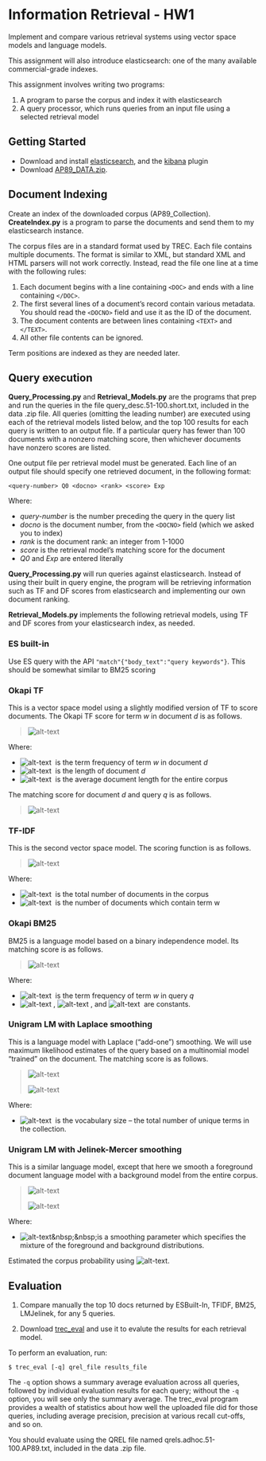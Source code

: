 # Information Retrieval - HW1

Implement and compare various retrieval systems using vector space models and language models.

This assignment will also introduce elasticsearch: one of the many available commercial-grade indexes. 

This assignment involves writing two programs:

1. A program to parse the corpus and index it with elasticsearch
2. A query processor, which runs queries from an input file using a selected retrieval model

## Getting Started
* Download and install [elasticsearch](https://www.elastic.co), and the [kibana](https://www.elastic.co/products/kibana) plugin
* Download [AP89_DATA.zip](http://dragon.ischool.drexel.edu/example/ap89_collection.zip).

## Document Indexing
Create an index of the downloaded corpus (AP89_Collection). **CreateIndex.py** is a program to parse the documents and send them to my elasticsearch instance.

The corpus files are in a standard format used by TREC. Each file contains multiple documents. The format is similar to XML, but standard XML and HTML parsers will not work correctly. Instead, read the file one line at a time with the following rules:

1. Each document begins with a line containing ```<DOC>``` and ends with a line containing ```</DOC>```.
2. The first several lines of a document’s record contain various metadata. You should read the ```<DOCNO>``` field and use it as the ID of the document.
3. The document contents are between lines containing ```<TEXT>``` and ```</TEXT>```.
4. All other file contents can be ignored.  

Term positions are indexed as they are needed later. 

## Query execution
**Query_Processing.py** and **Retrieval_Models.py** are the programs that prep and run the queries in the file query_desc.51-100.short.txt, included in the data .zip file. All queries (omitting the leading number) are executed using each of the retrieval models listed below, and the top 100 results for each query is written to an output file. If a particular query has fewer than 100 documents with a nonzero matching score, then whichever documents have nonzero scores are listed.

One output file per retrieval model must be generated. Each line of an output file should specify one retrieved document, in the following format:

```<query-number> Q0 <docno> <rank> <score> Exp```  

Where:

* *query-number* is the number preceding the query in the query list
* *docno* is the document number, from the ```<DOCNO>``` field (which we asked you to index)
* *rank* is the document rank: an integer from 1-1000
* *score* is the retrieval model’s matching score for the document
* *Q0* and *Exp* are entered literally

**Query_Processing.py** will run queries against elasticsearch. Instead of using their built in query engine, the program will be retrieving information such as TF and DF scores from elasticsearch and implementing our own document ranking. 

**Retrieval_Models.py** implements the following retrieval models, using TF and DF scores from your elasticsearch index, as needed.

### ES built-in
Use ES query with the API ```"match"{"body_text":"query keywords"}```. This should be somewhat similar to BM25 scoring

### Okapi TF
This is a vector space model using a slightly modified version of TF to score documents. The Okapi TF score for term *w* in document *d* is as follows.

>![alt-text](https://latex.codecogs.com/gif.latex?okapi\\_tf(w,d)&space;=&space;\frac{tf_{w,d}}{tf_{w,d}&plus;0.5&plus;1.5(\frac{len(d)}{avg(len(d))})})


Where:

* ![alt-text](https://latex.codecogs.com/gif.latex?{tf_{w,d}})&nbsp;&nbsp;is the term frequency of term *w* in document *d*
* ![alt-text](https://latex.codecogs.com/gif.latex?{len(d)})&nbsp;&nbsp;is the length of document *d*
* ![alt-text](https://latex.codecogs.com/gif.latex?{avg(len(d))})&nbsp;&nbsp;is the average document length for the entire corpus  

The matching score for document *d* and query *q* is as follows.

>![alt-text](https://latex.codecogs.com/gif.latex?tf(d,q)=\sum_{w\in&space;q}&space;okapi\\_tf(w,d))

### TF-IDF
This is the second vector space model. The scoring function is as follows.

>![alt-text](https://latex.codecogs.com/gif.latex?tfidf(d,q)=\sum_{w\in&space;q}&space;okapi\_tf(w,d)*log&space;\frac{D}{df_w})  

Where:

* ![alt-text](https://latex.codecogs.com/gif.latex?{D})&nbsp;&nbsp;is the total number of documents in the corpus
* ![alt-text](https://latex.codecogs.com/gif.latex?{df_w})&nbsp;&nbsp;is the number of documents which contain term w

### Okapi BM25
BM25 is a language model based on a binary independence model. Its matching score is as follows.

>![alt-text](https://latex.codecogs.com/gif.latex?bm25(d,q)=\sum_{w\in&space;q}&space;\left&space;[&space;log&space;\left&space;(\frac{D&plus;0.5}{df_w&plus;0.5}&space;\right&space;)*\frac{tf_{w,d}&plus;k_1*tf_{w,d}}{tf_{w,d}&plus;k_1\left&space;(&space;(1-b)&plus;b*\frac{len(d)}{avg(len(d))}&space;\right&space;)}&space;*\frac{tf_{w,q}&plus;k_2*tf_{w,q}}{tf_{w,q}&plus;k_2}\right&space;])  

Where:
* ![alt-text](https://latex.codecogs.com/gif.latex?{tf_{w,q}})&nbsp;&nbsp;is the term frequency of term *w* in query *q*
* ![alt-text](https://latex.codecogs.com/gif.latex?{k_1})&nbsp;, ![alt-text](https://latex.codecogs.com/gif.latex?{k_2})&nbsp;, and ![alt-text](https://latex.codecogs.com/gif.latex?{b})&nbsp;&nbsp;are constants. 

### Unigram LM with Laplace smoothing
This is a language model with Laplace (“add-one”) smoothing. We will use maximum likelihood estimates of the query based on a multinomial model “trained” on the document. The matching score is as follows.

>![alt-text](https://latex.codecogs.com/gif.latex?lm\\_laplace(d,q)=\sum_{w\in&space;q}&space;log&space;(p\\_laplace(w|d))) 
>
>![alt-text](https://latex.codecogs.com/gif.latex?p\\_laplace(w|d)=\frac&space;{tf_{w,d}&plus;1}{len(d)&plus;V})  

Where:

* ![alt-text](https://latex.codecogs.com/gif.latex?{V})&nbsp;&nbsp;is the vocabulary size – the total number of unique terms in the collection.

### Unigram LM with Jelinek-Mercer smoothing
This is a similar language model, except that here we smooth a foreground document language model with a background model from the entire corpus.

>![alt-text](https://latex.codecogs.com/gif.latex?lm\\_jm(d,q)=\sum_{w\in&space;q}log(p\\_jm(w|d)))
>
>![alt-text](https://latex.codecogs.com/gif.latex?p\\_jm(w|d)=\lambda&space;\frac{tf_{w,d}}{len(d)}&space;&plus;&space;(1-\lambda)\frac{\sum_{{d}'}&space;tf_{w,{d}'}}{\sum_{{d}'}len({d}')})  

Where:

* ![alt-text](https://latex.codecogs.com/gif.latex?\lambda&space;\in&space;(0,1))&nbsp;&nbsp;is a smoothing parameter which specifies the mixture of the foreground and background distributions.  

Estimated the corpus probability using ![alt-text](https://latex.codecogs.com/gif.latex?\frac{cf_w}{V}).

## Evaluation
1. Compare manually the top 10 docs returned by ESBuilt-In, TFIDF, BM25, LMJelinek, for any 5 queries.

2. Download [trec_eval](http://www.ccs.neu.edu/home/vip/teach/IRcourse/1_retrieval_models/HW1/trec_eval) and use it to evalute the results for each retrieval model.

To perform an evaluation, run:

```$ trec_eval [-q] qrel_file results_file```

The ```-q``` option shows a summary average evaluation across all queries, followed by individual evaluation results for each query; without the ```-q``` option, you will see only the summary average. The trec_eval program provides a wealth of statistics about how well the uploaded file did for those queries, including average precision, precision at various recall cut-offs, and so on.

You should evaluate using the QREL file named qrels.adhoc.51-100.AP89.txt, included in the data .zip file.
